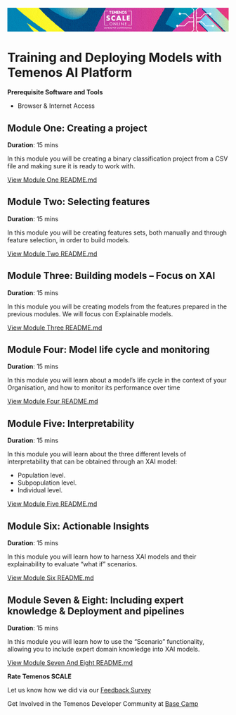 ![image](images/Banner-HOL-AI-track.jpg)

# Training and Deploying Models with Temenos AI Platform

**Prerequisite Software and Tools**

- Browser & Internet Access

## Module One: Creating a project

**Duration**: 15 mins

In this module you will be creating a binary classification project from a CSV file and making sure it is ready to work with.

[View Module One README.md](https://github.com/temenos/SCALE2020/blob/main/Training%20and%20Deploying%20Models%20with%20Temenos%20AI%20Platform/Module1-CreatingAProject.md)

## Module Two: Selecting features

**Duration**: 15 mins

In this module you will be creating features sets, both manually and through feature selection, in order to build models. 

[View Module Two README.md](https://github.com/temenos/SCALE2020/blob/main/Training%20and%20Deploying%20Models%20with%20Temenos%20AI%20Platform/Module2-SelectingFeatures.md)

## Module Three: Building models – Focus on XAI

**Duration**: 15 mins

In this module you will be creating models from the features prepared in the previous modules. We will focus con Explainable models. 

[View Module Three README.md](https://github.com/temenos/SCALE2020/blob/main/Training%20and%20Deploying%20Models%20with%20Temenos%20AI%20Platform/Module3-BuildingModulesFocusOnXAI.md)

## Module Four: Model life cycle and monitoring

**Duration**: 15 mins

In this module you will learn about a model’s life cycle in the context of your Organisation, and how to monitor its performance over time

[View Module Four README.md](https://github.com/temenos/SCALE2020/blob/main/Training%20and%20Deploying%20Models%20with%20Temenos%20AI%20Platform/Module4-ModelLifeCycleAndMonitor.md)

## Module Five: Interpretability

**Duration**: 15 mins

In this module you will learn about the three different levels of interpretability that can be obtained through an XAI model:
- Population level.
- Subpopulation level.
- Individual level.

[View Module Five README.md](https://github.com/temenos/SCALE2020/blob/main/Training%20and%20Deploying%20Models%20with%20Temenos%20AI%20Platform/Module5-Interpretability.md)

## Module Six: Actionable Insights

**Duration**: 15 mins

In this module you will learn how to harness XAI models and their explainability to evaluate “what if” scenarios.

[View Module Six README.md](https://github.com/temenos/SCALE2020/blob/main/Training%20and%20Deploying%20Models%20with%20Temenos%20AI%20Platform/Module6-ActionableInsights.md)

## Module Seven & Eight: Including expert knowledge & Deployment and pipelines

**Duration**: 15 mins

In this module you will learn how to use the “Scenario” functionality, allowing you to include expert domain knowledge into XAI models.

[View Module Seven And Eight README.md](https://github.com/temenos/SCALE2020/blob/main/Training%20and%20Deploying%20Models%20with%20Temenos%20AI%20Platform/Module7-8-IncludingExpertKnowledgeAndDeployment.md)

**Rate Temenos SCALE**

Let us know how we did via our [Feedback Survey](https://forms.office.com/Pages/ResponsePage.aspx?id=D1TS1Qr2rUWGqeLnku5maQm4GcDXBTFLrQ1exd1wB_1UOTY4SFZISzRLQjU4QVVRSjlUSzExRk1CNi4u)

Get Involved in the Temenos Developer Community at [Base Camp](https://basecamp.temenos.com/s/base-camp-welcome)